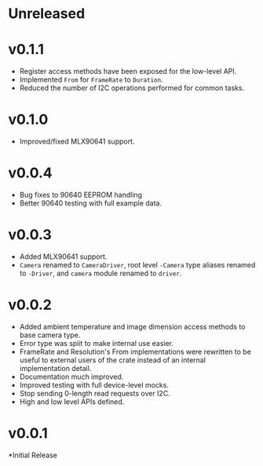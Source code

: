# Unreleased

# v0.1.1

* Register access methods have been exposed for the low-level API.
* Implemented `From` for `FrameRate` to `Duration`.
* Reduced the number of I2C operations performed for common tasks.

# v0.1.0

* Improved/fixed MLX90641 support.

# v0.0.4

* Bug fixes to 90640 EEPROM handling
* Better 90640 testing with full example data.

# v0.0.3

* Added MLX90641 support.
* `Camera` renamed to `CameraDriver`, root level `-Camera` type aliases renamed
  to `-Driver`, and `camera` module renamed to `driver`.

# v0.0.2

* Added ambient temperature and image dimension access methods to base camera
  type.
* Error type was split to make internal use easier.
* FrameRate and Resolution's From implementations were rewritten to be useful to
  external users of the crate instead of an internal implementation detail.
* Documentation much improved.
* Improved testing with full device-level mocks.
* Stop sending 0-length read requests over I2C.
* High and low level APIs defined.

# v0.0.1

*Initial Release
